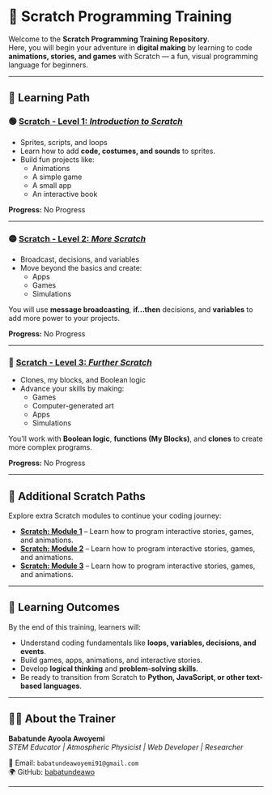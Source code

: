 # 🧩 Scratch Programming Training

Welcome to the **Scratch Programming Training Repository**.  
Here, you will begin your adventure in **digital making** by learning to code **animations, stories, and games** with Scratch — a fun, visual programming language for beginners.

---

## 📖 Learning Path

### 🟢 [Scratch - Level 1: *Introduction to Scratch*](https://github.com/babatundeawo/scratch-projects/blob/main/01_level1-introduction.md)
- Sprites, scripts, and loops  
- Learn how to add **code, costumes, and sounds** to sprites.  
- Build fun projects like:
  - Animations  
  - A simple game  
  - A small app  
  - An interactive book  

**Progress:** No Progress

---

### 🟡 [Scratch - Level 2: *More Scratch*](https://github.com/babatundeawo/scratch-projects/blob/main/02_level2-more.md)
- Broadcast, decisions, and variables  
- Move beyond the basics and create:
  - Apps  
  - Games  
  - Simulations  

You will use **message broadcasting**, **if...then** decisions, and **variables** to add more power to your projects.

**Progress:** No Progress

---

### 🔵 [Scratch - Level 3: *Further Scratch*](https://github.com/babatundeawo/scratch-projects/blob/main/03_level3-further.md)
- Clones, my blocks, and Boolean logic  
- Advance your skills by making:
  - Games  
  - Computer-generated art  
  - Apps  
  - Simulations  

You’ll work with **Boolean logic**, **functions (My Blocks)**, and **clones** to create more complex programs.

**Progress:** No Progress

---

## 📌 Additional Scratch Paths

Explore extra Scratch modules to continue your coding journey:  

- [**Scratch: Module 1**](https://github.com/babatundeawo/scratch-projects/blob/main/04_module1.md) – Learn how to program interactive stories, games, and animations.  
- [**Scratch: Module 2**](https://github.com/babatundeawo/scratch-projects/blob/main/05_module2.md) – Learn how to program interactive stories, games, and animations.  
- [**Scratch: Module 3**](https://github.com/babatundeawo/scratch-projects/blob/main/06_module3.md) – Learn how to program interactive stories, games, and animations.  

---

## 🎯 Learning Outcomes

By the end of this training, learners will:  
- Understand coding fundamentals like **loops, variables, decisions, and events**.  
- Build games, apps, animations, and interactive stories.  
- Develop **logical thinking** and **problem-solving skills**.  
- Be ready to transition from Scratch to **Python, JavaScript, or other text-based languages**.  

---

## 👨‍🏫 About the Trainer

**Babatunde Ayoola Awoyemi**  
*STEM Educator | Atmospheric Physicist | Web Developer | Researcher*  

📩 Email: `babatundeawoyemi91@gmail.com`  
🌍 GitHub: [babatundeawo](https://github.com/babatundeawo)

---
